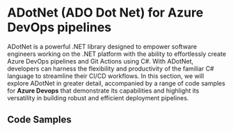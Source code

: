 # ADotNet (ADO Dot Net) for Azure DevOps pipelines

ADotNet is a powerful .NET library designed to empower software engineers working on the .NET platform with the ability
to effortlessly create Azure DevOps pipelines and Git Actions using C#. With ADotNet, developers can harness the 
flexibility and productivity of the familiar C# language to streamline their CI/CD workflows. In this section, we will 
explore ADotNet in greater detail, accompanied by a range of code samples for **Azure Devops** that demonstrate its capabilities and 
highlight its versatility in building robust and efficient deployment pipelines.

## Code Samples
